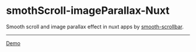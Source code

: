 # smothScroll-imageParallax-Nuxt

Smooth scroll and image parallax effect in nuxt apps by [smooth-scrollbar](https://github.com/idiotWu/smooth-scrollbar).
***
[Demo](https://ehsan-shv.github.io/smoothScroll-imageParallax-Nuxt/)

